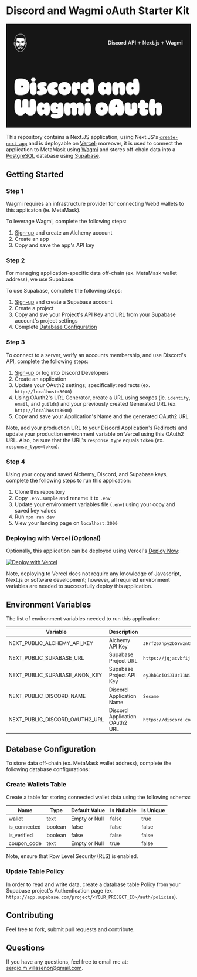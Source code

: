 # Discord and Wagmi oAuth Starter Kit

<img src="public/og.jpg">

This repository contains a Next.JS application, using  Next.JS's [`create-next-app`](https://github.com/vercel/next.js/tree/canary/packages/create-next-app) and is deployable on [Vercel](https://vercel.com/); moreover, it is used to connect the application to MetaMask using [Wagmi](https://wagmi.sh/) and stores off-chain data into a [PostgreSQL](https://www.postgresql.org/) database using [Supabase](https://supabase.com/).

## Getting Started

### Step 1

Wagmi requires an infrastructure provider for connecting Web3 wallets to this applicaton (ie. MetaMask). 

To leverage Wagmi, complete the following steps:

1. [Sign-up](https://www.alchemy.com/) and create an Alchemy account
2. Create an app
3. Copy and save the app's API key

### Step 2

For managing application-specific data off-chain (ex. MetaMask wallet address), we use Supabase.

To use Supabase, complete the following steps:

1. [Sign-up](https://supabase.com/) and create a Supabase account
2. Create a project
3. Copy and sve your Project's API Key and URL from your Supabase account's project settings
4. Complete [Database Configuration](#database-configuration)

### Step 3

To connect to a server, verify an accounts membership, and use Discord's API, complete the following steps:

1. [Sign-up](https://discord.com/developers/) or log into Discord Developers
2. Create an application
3. Update your OAuth2 settings; specifically: redirects (ex. `http://localhost:3000`)
4. Using OAuth2's URL Generator, create a URL using scopes (ie. `identify`, `email`, and `guilds`) and your previously created Generated URL (ex. `http://localhost:3000`)
5. Copy and save your Application's Name and the generated OAuth2 URL

Note, add your production URL to your Discord Application's Redirects and update your production environment variable on Vercel using this OAuth2 URL. Also, be sure that the URL's `response_type` equals `token` (ex. `response_type=token`).

### Step 4

Using your copy and saved Alchemy, Discord, and Supabase keys, complete the following steps to run this application:

1. Clone this repository
2. Copy `.env.sample` and rename it to `.env`
3. Update your environment variables file (`.env`) using your copy and saved key values
4. Run `npm run dev`
5. View your landing page on `localhost:3000`

### Deploying with Vercel (Optional)

Optionally, this application can be deployed using Vercel's [Deploy Now](https://vercel.com/docs/deploy-button):

<a href="https://vercel.com/new/clone?repository-url=https%3A%2F%2Fgithub.com%2Fsurgieboi%2Fsesame-coding-assignment&env=NEXT_PUBLIC_ALCHEMY_API_KEY,NEXT_PUBLIC_SUPABASE_URL,NEXT_PUBLIC_SUPABASE_ANON_KEY,NEXT_PUBLIC_DISCORD_NAME,NEXT_PUBLIC_DISCORD_OAUTH2_URL"><img src="https://vercel.com/button" alt="Deploy with Vercel"/></a>

Note, deploying to Vercel does not require any knowledge of Javascript, Next.js or software development; however, all required environment variables are needed to successfully deploy this application.

## Environment Variables

The list of environment variables needed to run this application:

| Variable        | Description           | Example  |
| ------------- |-------------| -------------|
| NEXT_PUBLIC_ALCHEMY_API_KEY      | Alchemy API Key      |   `JHrf267hpy2bGYwznCRLLmqjM8OiZwud` |
| NEXT_PUBLIC_SUPABASE_URL      | Supabase Project URL      |   `https://jqjacvbfijzddisqeapw.supabase.co` |
| NEXT_PUBLIC_SUPABASE_ANON_KEY     | Supabase Project API Key      |   `eyJhbGciOiJIUzI1NiIsInR5cCI6IkpXVCJ9.eyJpc3MiOiJzdXBhYmFzZSIsInJlZiI6ImpxamFjdmJmaWp6ZGRpc3FlcW13Iiwicm9sZSI6ImFub24iLCJpYXQiOjE2NzQ1ODM2NTIsImV4cCI6MTk5MDE1OTY1Mn0.UrJ16g55euh8mRftMIyt7pv4hj0SYGZKwGbUHj2I9oP` |
| NEXT_PUBLIC_DISCORD_NAME      | Discord Application Name      |   `Sesame` |
| NEXT_PUBLIC_DISCORD_OAUTH2_URL      | Discord Application OAuth2 URL      |   `https://discord.com/api/oauth2/authorize?client_id=1067253927890975117&redirect_uri=http%3A%2F%2Flocalhost%3A3000&response_type=token&scope=identify%20email%20guilds` |

## Database Configuration

To store data off-chain (ex. MetaMask wallet address), complete the following database configurations:

### Create Wallets Table

Create a table for storing connected wallet data using the following schema:

| Name        | Type           | Default Value  | Is Nullable   | Is Unique   |
| ------------- |-------------| -------------| -------------| -------------|
| wallet        | text           | Empty or Null  | false  | true   |
| is_connected        | boolean           | false | false  | false   |
| is_verified        | boolean           | false | false  | false   |
| coupon_code        | text           | Empty or Null | true  | false   |

Note, ensure that Row Level Security (RLS) is enabled.

### Update Table Policy

In order to read and write data, create a database table Policy from your Supabase project's Authentication page (ex. `https://app.supabase.com/project/<YOUR_PROJECT_ID>/auth/policies`).

## Contributing

Feel free to fork, submit pull requests and contribute.

## Questions

If you have any questions, feel free to email me at: [sergio.m.villasenor@gmail.com](mailto:sergio.m.villasenor@gmail.com).